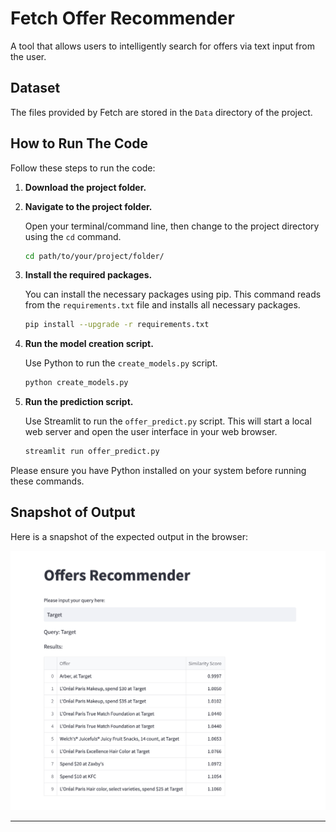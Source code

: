 # Fetch Offer Recommender

A tool that allows users to intelligently search for offers via text input from the user.

## Dataset
The files provided by Fetch are stored in the `Data` directory of the project.

## How to Run The Code

Follow these steps to run the code:

1. **Download the project folder.**

2. **Navigate to the project folder.**

    Open your terminal/command line, then change to the project directory using the `cd` command. 

    ```bash
    cd path/to/your/project/folder/
    ```

3. **Install the required packages.**

    You can install the necessary packages using pip. This command reads from the `requirements.txt` file and installs all necessary packages.

    ```bash
    pip install --upgrade -r requirements.txt
    ```

4. **Run the model creation script.**

    Use Python to run the `create_models.py` script.

    ```bash
    python create_models.py
    ```

5. **Run the prediction script.**

    Use Streamlit to run the `offer_predict.py` script. This will start a local web server and open the user interface in your web browser.

    ```bash
    streamlit run offer_predict.py
    ```

Please ensure you have Python installed on your system before running these commands.

## Snapshot of Output

Here is a snapshot of the expected output in the browser:

![Output Snapshot](IMG/pic.png)

---



